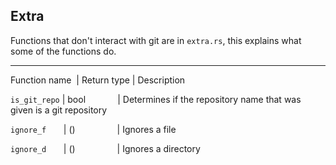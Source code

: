 ## Extra

Functions that don't interact with git are in ``extra.rs``, this explains what some of the functions do.

---

Function name‏‏‎ ‎      | Return type     | Description

``is_git_repo``    | bool‏‏‎ ‎‏‏‎ ‎‏‏‎ ‎‏‏‎ ‎‏‏‎ ‎‏‏‎ ‎‏‏‎ ‎‏‏‎ ‎‏‏‎ ‎‏‏‎ ‎‏‏‎ ‎‏‏‎‏‏‎ ‎ | Determines if the repository name that was given is a git repository

``ignore_f`` ‎ ‎‎ ‎‎ ‎‎ ‎‎ ‎‎ | () ‎ ‎‎ ‎‎ ‎‎ ‎‎ ‎‎ ‎‎ ‎‎ ‎‎ ‎‎ ‎‎ ‎‎ ‎‎ ‎‎ ‎‎ ‎‎‎ | Ignores a file

``ignore_d``‎ ‎‎ ‎‎ ‎‎ ‎‎ ‎‎‎ ‎ | () ‎ ‎‎ ‎‎ ‎‎ ‎‎ ‎‎ ‎‎ ‎‎ ‎‎ ‎‎ ‎‎ ‎‎ ‎‎ ‎‎ ‎‎ ‎‎ ‎| Ignores a directory
